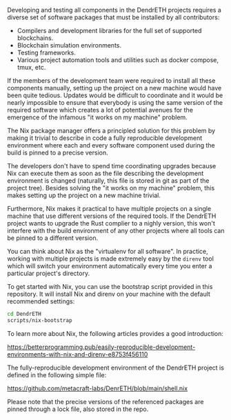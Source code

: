 Developing and testing all components in the DendrETH projects requires a
diverse set of software packages that must be installed by all contributors:

* Compilers and development libraries for the full set of supported blockchains.
* Blockchain simulation environments.
* Testing frameworks.
* Various project automation tools and utilities such as docker compose, tmux, etc.

If the members of the development team were required to install all these
components manually, setting up the project on a new machine would have
been quite tedious. Updates would be difficult to coordinate and it would
be nearly impossible to ensure that everybody is using the same version
of the required software which creates a lot of potential avenues for the
emergence of the infamous "it works on my machine" problem.

The Nix package manager offers a principled solution for this problem by
making it trivial to describe in code a fully reproducible development
environment where each and every software component used during the build
is pinned to a precise version.

The developers don't have to spend time coordinating upgrades because Nix
can execute them as soon as the file describing the development environment
is changed (naturally, this file is stored in git as part of the project tree).
Besides solving the "it works on my machine" problem, this makes setting up
the project on a new machine trivial.

Furthermore, Nix makes it practical to have multiple projects on a single
machine that use different versions of the required tools. If the DendrETH
project wants to upgrade the Rust complier to a nighly version, this won't
interfere with the build environment of any other projects where all tools
can be pinned to a different version.

You can think about Nix as the "virtualenv for all software". In practice,
working with multiple projects is made extremely easy by the `direnv` tool
which will switch your environment automatically every time you enter a
particular project's directory.

To get started with Nix, you can use the bootstrap script provided in this
repository. It will install Nix and direnv on your machine with the default
recommended settings:

```bash
cd DendrETH
scripts/nix-bootstrap
```

To learn more about Nix, the following articles provides a good introduction:

https://betterprogramming.pub/easily-reproducible-development-environments-with-nix-and-direnv-e8753f456110

The fully-reproducible development environment of the DendrETH project is defined in the following simple file:

https://github.com/metacraft-labs/DenrETH/blob/main/shell.nix

Please note that the precise versions of the referenced packages are pinned through a lock file, also stored in the repo.

